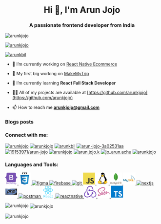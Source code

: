 <h1 align="center">Hi 👋, I'm Arun Jojo</h1>
<h3 align="center">A passionate frontend developer from India</h3>

<p align="left"> <img src="https://komarev.com/ghpvc/?username=arunkjojo&label=Profile%20views&color=0e75b6&style=flat" alt="arunkjojo" /> </p>

<p align="left"> <a href="https://github.com/ryo-ma/github-profile-trophy"><img src="https://github-profile-trophy.vercel.app/?username=arunkjojo" alt="arunkjojo" /></a> </p>

<p align="left"> <a href="https://twitter.com/arunkbil" target="blank"><img src="https://img.shields.io/twitter/follow/arunkbil?logo=twitter&style=for-the-badge" alt="arunkbil" /></a> </p>

- 🔭 I’m currently working on [React Native Ecommerce](https://makemytrip-666bbb.web.app/)

- 🔭 My first big working on [MakeMyTrip](https://makemytrip-666bbb.web.app/)

- 🌱 I’m currently learning **React Full Stack Developer**

- 👨‍💻 All of my projects are available at [https://github.com/arunkjojo](https://github.com/arunkjojo)

- 📫 How to reach me **arunkjojo@gmail.com**

### Blogs posts
<!-- BLOG-POST-LIST:START -->
<!-- BLOG-POST-LIST:END -->

<!-- <img alt="react" align="right" src="https://user-images.githubusercontent.com/42526032/172535854-a700912b-fb14-4b65-8aef-717d31e5e9ae.png"> -->


<h3 align="left">Connect with me:</h3>
<p align="left">
<a href="https://codepen.io/arunkjojo" target="blank"><img align="center" src="https://raw.githubusercontent.com/rahuldkjain/github-profile-readme-generator/master/src/images/icons/Social/codepen.svg" alt="arunkjojo" height="30" width="40" /></a>
<a href="https://dev.to/arunkjojo" target="blank"><img align="center" src="https://raw.githubusercontent.com/rahuldkjain/github-profile-readme-generator/master/src/images/icons/Social/devto.svg" alt="arunkjojo" height="30" width="40" /></a>
<a href="https://twitter.com/arunkbil" target="blank"><img align="center" src="https://raw.githubusercontent.com/rahuldkjain/github-profile-readme-generator/master/src/images/icons/Social/twitter.svg" alt="arunkbil" height="30" width="40" /></a>
<a href="https://linkedin.com/in/arun-jojo-3a02531aa" target="blank"><img align="center" src="https://raw.githubusercontent.com/rahuldkjain/github-profile-readme-generator/master/src/images/icons/Social/linked-in-alt.svg" alt="arun-jojo-3a02531aa" height="30" width="40" /></a>
<a href="https://stackoverflow.com/users/19153971/arun-jojo" target="blank"><img align="center" src="https://raw.githubusercontent.com/rahuldkjain/github-profile-readme-generator/master/src/images/icons/Social/stack-overflow.svg" alt="19153971/arun-jojo" height="30" width="40" /></a>
<a href="https://codesandbox.com/arunkjojo" target="blank"><img align="center" src="https://raw.githubusercontent.com/rahuldkjain/github-profile-readme-generator/master/src/images/icons/Social/codesandbox.svg" alt="arunkjojo" height="30" width="40" /></a>
<a href="https://fb.com/arun.jojo.k" target="blank"><img align="center" src="https://raw.githubusercontent.com/rahuldkjain/github-profile-readme-generator/master/src/images/icons/Social/facebook.svg" alt="arun.jojo.k" height="30" width="40" /></a>
<a href="https://instagram.com/jo_arun.achu" target="blank"><img align="center" src="https://raw.githubusercontent.com/rahuldkjain/github-profile-readme-generator/master/src/images/icons/Social/instagram.svg" alt="jo_arun.achu" height="30" width="40" /></a>
<a href="https://www.codechef.com/users/arunkjojo" target="blank"><img align="center" src="https://cdn.jsdelivr.net/npm/simple-icons@3.1.0/icons/codechef.svg" alt="arunkjojo" height="30" width="40" /></a>
</p>

<h3 align="left">Languages and Tools:</h3>
<p align="left"> <a href="https://getbootstrap.com" target="_blank" rel="noreferrer"> <img src="https://raw.githubusercontent.com/devicons/devicon/master/icons/bootstrap/bootstrap-plain-wordmark.svg" alt="bootstrap" width="40" height="40"/> </a> <a href="https://www.w3schools.com/css/" target="_blank" rel="noreferrer"> <img src="https://raw.githubusercontent.com/devicons/devicon/master/icons/css3/css3-original-wordmark.svg" alt="css3" width="40" height="40"/> </a> <a href="https://www.figma.com/" target="_blank" rel="noreferrer"> <img src="https://www.vectorlogo.zone/logos/figma/figma-icon.svg" alt="figma" width="40" height="40"/> </a> <a href="https://firebase.google.com/" target="_blank" rel="noreferrer"> <img src="https://www.vectorlogo.zone/logos/firebase/firebase-icon.svg" alt="firebase" width="40" height="40"/> </a> <a href="https://git-scm.com/" target="_blank" rel="noreferrer"> <img src="https://www.vectorlogo.zone/logos/git-scm/git-scm-icon.svg" alt="git" width="40" height="40"/> </a> <a href="https://developer.mozilla.org/en-US/docs/Web/JavaScript" target="_blank" rel="noreferrer"> <img src="https://raw.githubusercontent.com/devicons/devicon/master/icons/javascript/javascript-original.svg" alt="javascript" width="40" height="40"/> </a> <a href="https://www.linux.org/" target="_blank" rel="noreferrer"> <img src="https://raw.githubusercontent.com/devicons/devicon/master/icons/linux/linux-original.svg" alt="linux" width="40" height="40"/> </a> <a href="https://www.mongodb.com/" target="_blank" rel="noreferrer"> <img src="https://raw.githubusercontent.com/devicons/devicon/master/icons/mongodb/mongodb-original-wordmark.svg" alt="mongodb" width="40" height="40"/> </a> <a href="https://www.mysql.com/" target="_blank" rel="noreferrer"> <img src="https://raw.githubusercontent.com/devicons/devicon/master/icons/mysql/mysql-original-wordmark.svg" alt="mysql" width="40" height="40"/> </a> <a href="https://nextjs.org/" target="_blank" rel="noreferrer"> <img src="https://cdn.worldvectorlogo.com/logos/nextjs-2.svg" alt="nextjs" width="40" height="40"/> </a> <a href="https://www.php.net" target="_blank" rel="noreferrer"> <img src="https://raw.githubusercontent.com/devicons/devicon/master/icons/php/php-original.svg" alt="php" width="40" height="40"/> </a> <a href="https://postman.com" target="_blank" rel="noreferrer"> <img src="https://www.vectorlogo.zone/logos/getpostman/getpostman-icon.svg" alt="postman" width="40" height="40"/> </a> <a href="https://reactjs.org/" target="_blank" rel="noreferrer"> <img src="https://raw.githubusercontent.com/devicons/devicon/master/icons/react/react-original-wordmark.svg" alt="react" width="40" height="40"/> </a> <a href="https://reactnative.dev/" target="_blank" rel="noreferrer"> <img src="https://reactnative.dev/img/header_logo.svg" alt="reactnative" width="40" height="40"/> </a> <a href="https://redux.js.org" target="_blank" rel="noreferrer"> <img src="https://raw.githubusercontent.com/devicons/devicon/master/icons/redux/redux-original.svg" alt="redux" width="40" height="40"/> </a> <a href="https://sass-lang.com" target="_blank" rel="noreferrer"> <img src="https://raw.githubusercontent.com/devicons/devicon/master/icons/sass/sass-original.svg" alt="sass" width="40" height="40"/> </a> <a href="https://www.typescriptlang.org/" target="_blank" rel="noreferrer"> <img src="https://raw.githubusercontent.com/devicons/devicon/master/icons/typescript/typescript-original.svg" alt="typescript" width="40" height="40"/> </a> </p>

<p>
  <img align="left" src="https://github-readme-stats.vercel.app/api/top-langs?username=arunkjojo&show_icons=true&locale=en&layout=compact" alt="arunkjojo" />
</p>

<p>&nbsp;<img align="center" src="https://github-readme-stats.vercel.app/api?username=arunkjojo&show_icons=true&locale=en" alt="arunkjojo" /></p>

<p><img align="center" src="https://github-readme-streak-stats.herokuapp.com/?user=arunkjojo&" alt="arunkjojo" /></p>

